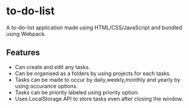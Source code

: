 # to-do-list

A to-do-list application made using HTML/CSS/JavaScript and bundled using Webpack.

## Features

- Can create and edit any tasks.
- Can be organised as a folders by using projects for each tasks.
- Tasks can be made to occur by daily,weekly,monthly and yearly by using occurance options.
- Tasks can be priority labeled using priority option.
- Uses LocalStorage API to store tasks even after closing the window.